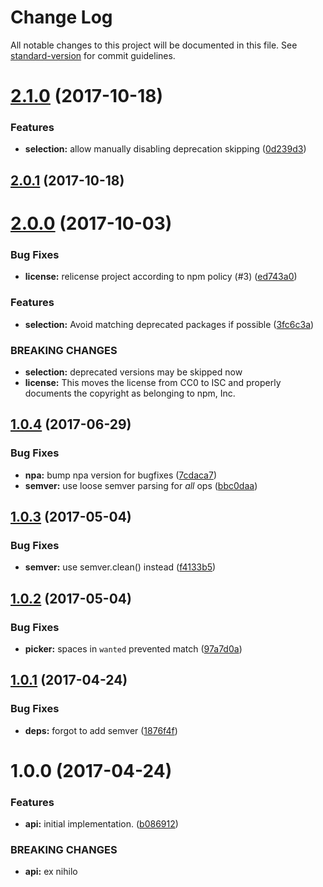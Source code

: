# Change Log

All notable changes to this project will be documented in this file. See [standard-version](https://github.com/conventional-changelog/standard-version) for commit guidelines.

<a name="2.1.0"></a>
# [2.1.0](https://github.com/zkat/npm-pick-manifest/compare/v2.0.1...v2.1.0) (2017-10-18)


### Features

* **selection:** allow manually disabling deprecation skipping ([0d239d3](https://github.com/zkat/npm-pick-manifest/commit/0d239d3))



<a name="2.0.1"></a>
## [2.0.1](https://github.com/zkat/npm-pick-manifest/compare/v2.0.0...v2.0.1) (2017-10-18)



<a name="2.0.0"></a>
# [2.0.0](https://github.com/zkat/npm-pick-manifest/compare/v1.0.4...v2.0.0) (2017-10-03)


### Bug Fixes

* **license:** relicense project according to npm policy (#3) ([ed743a0](https://github.com/zkat/npm-pick-manifest/commit/ed743a0))


### Features

* **selection:** Avoid matching deprecated packages if possible ([3fc6c3a](https://github.com/zkat/npm-pick-manifest/commit/3fc6c3a))


### BREAKING CHANGES

* **selection:** deprecated versions may be skipped now
* **license:** This moves the license from CC0 to ISC and properly documents the copyright as belonging to npm, Inc.



<a name="1.0.4"></a>
## [1.0.4](https://github.com/zkat/npm-pick-manifest/compare/v1.0.3...v1.0.4) (2017-06-29)


### Bug Fixes

* **npa:** bump npa version for bugfixes ([7cdaca7](https://github.com/zkat/npm-pick-manifest/commit/7cdaca7))
* **semver:** use loose semver parsing for *all* ops ([bbc0daa](https://github.com/zkat/npm-pick-manifest/commit/bbc0daa))



<a name="1.0.3"></a>
## [1.0.3](https://github.com/zkat/npm-pick-manifest/compare/v1.0.2...v1.0.3) (2017-05-04)


### Bug Fixes

* **semver:** use semver.clean() instead ([f4133b5](https://github.com/zkat/npm-pick-manifest/commit/f4133b5))



<a name="1.0.2"></a>
## [1.0.2](https://github.com/zkat/npm-pick-manifest/compare/v1.0.1...v1.0.2) (2017-05-04)


### Bug Fixes

* **picker:** spaces in `wanted` prevented match ([97a7d0a](https://github.com/zkat/npm-pick-manifest/commit/97a7d0a))



<a name="1.0.1"></a>
## [1.0.1](https://github.com/zkat/npm-pick-manifest/compare/v1.0.0...v1.0.1) (2017-04-24)


### Bug Fixes

* **deps:** forgot to add semver ([1876f4f](https://github.com/zkat/npm-pick-manifest/commit/1876f4f))



<a name="1.0.0"></a>
# 1.0.0 (2017-04-24)


### Features

* **api:** initial implementation. ([b086912](https://github.com/zkat/npm-pick-manifest/commit/b086912))


### BREAKING CHANGES

* **api:** ex nihilo
